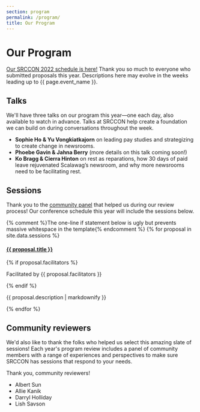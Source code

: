 ```yaml
---
section: program
permalink: /program/
title: Our Program
---
```


# Our Program

[Our SRCCON 2022 schedule is here!](/schedule) Thank you so much to everyone who submitted proposals this year. Descriptions here may evolve in the weeks leading up to {{ page.event_name }}.

## Talks

We'll have three talks on our program this year—one each day, also available to watch in advance. Talks at SRCCON help create a foundation we can build on during conversations throughout the week.

* **Sophie Ho & Yu Vongkiatkajorn** on leading pay studies and strategizing to create change in newsrooms.
* **Phoebe Gavin & Jahna Berry** (more details on this talk coming soon!)
* **Ko Bragg & Cierra Hinton** on rest as reparations, how 30 days of paid leave rejuvenated Scalawag’s newsroom, and why more newsrooms need to be facilitating rest.

## Sessions 

Thank you to the [community panel](#community-review) that helped us during our review process! Our conference schedule this year will include the sessions below.

<div class="session-proposal-list">{% comment %}The one-line if statement below is ugly but prevents massive whitespace in the template{% endcomment %}
{% for proposal in site.data.sessions %}
    <div class="session-proposal" id="proposal-{{ proposal.id }}">
        <h4 class="session-title"><a href="#proposal-{{ proposal.id }}">{{ proposal.title }}</a></h4>
        {% if proposal.facilitators %}<p class="facilitator">Facilitated by {{ proposal.facilitators }}</p>{% endif %}
        <p class="session-description">{{ proposal.description | markdownify }}</p>
    </div>
{% endfor %}
</div>

<script src="https://cdnjs.cloudflare.com/ajax/libs/jquery/2.1.3/jquery.min.js"></script>
<script src="/media/js/listfilter.min.js"></script>
<script>
var filter = ListFilter({
    listContainer: '.session-proposal-list',
    filterItemClass: '.session-proposal'
});
</script>

<span id="community-review"></span>

## Community reviewers

We'd also like to thank the folks who helped us select this amazing slate of sessions! Each year's program review includes a panel of community members with a range of experiences and perspectives to make sure SRCCON has sessions that respond to your needs.

Thank you, community reviewers!

* Albert Sun
* Allie Kanik
* Darryl Holliday
* Lish Savson
